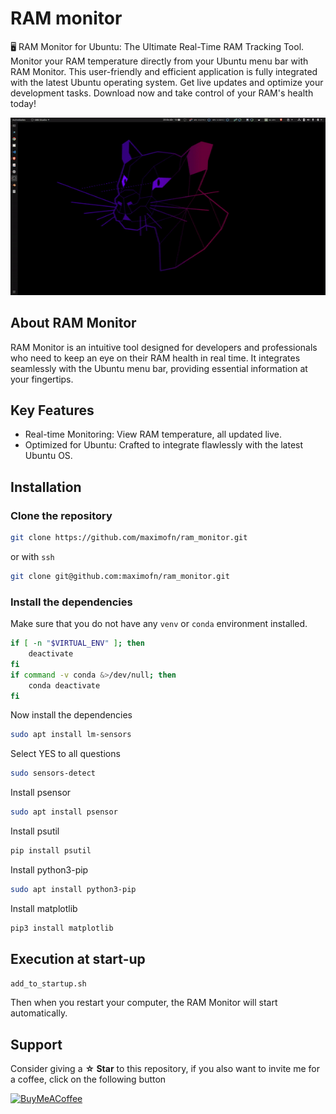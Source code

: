 # RAM monitor

🖥️ RAM Monitor for Ubuntu: The Ultimate Real-Time RAM Tracking Tool. Monitor your RAM temperature directly from your Ubuntu menu bar with RAM Monitor. This user-friendly and efficient application is fully integrated with the latest Ubuntu operating system. Get live updates and optimize your development tasks. Download now and take control of your RAM's health today!

![ram monitor](ram_monitor.gif)

## About RAM Monitor
RAM Monitor is an intuitive tool designed for developers and professionals who need to keep an eye on their RAM health in real time. It integrates seamlessly with the Ubuntu menu bar, providing essential information at your fingertips.

## Key Features
 * Real-time Monitoring: View RAM temperature, all updated live.
 * Optimized for Ubuntu: Crafted to integrate flawlessly with the latest Ubuntu OS.

## Installation

### Clone the repository

```bash
git clone https://github.com/maximofn/ram_monitor.git
```

or with `ssh`

```bash
git clone git@github.com:maximofn/ram_monitor.git
```

### Install the dependencies

Make sure that you do not have any `venv` or `conda` environment installed.

```bash
if [ -n "$VIRTUAL_ENV" ]; then
    deactivate
fi
if command -v conda &>/dev/null; then
    conda deactivate
fi
```
Now install the dependencies

```bash
sudo apt install lm-sensors
```

Select YES to all questions

```bash
sudo sensors-detect
```

Install psensor

```bash
sudo apt install psensor
```

Install psutil

```bash
pip install psutil
```

Install python3-pip

```bash
sudo apt install python3-pip
```

Install matplotlib

```bash
pip3 install matplotlib
```

## Execution at start-up

```bash
add_to_startup.sh
```

Then when you restart your computer, the RAM Monitor will start automatically.

## Support

Consider giving a **☆ Star** to this repository, if you also want to invite me for a coffee, click on the following button

[![BuyMeACoffee](https://img.shields.io/badge/Buy_Me_A_Coffee-support_my_work-FFDD00?style=for-the-badge&logo=buy-me-a-coffee&logoColor=white&labelColor=101010)](https://www.buymeacoffee.com/maximofn)
